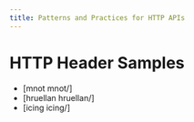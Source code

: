 ```yaml
---
title: Patterns and Practices for HTTP APIs
---
```


HTTP Header Samples
===================


* [mnot mnot/]
* [hruellan hruellan/]
* [icing icing/]
